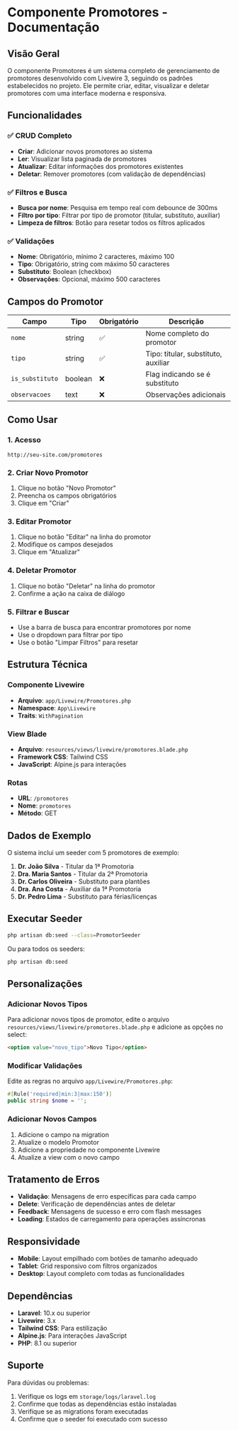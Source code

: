 # Componente Promotores - Documentação

## Visão Geral

O componente Promotores é um sistema completo de gerenciamento de promotores desenvolvido com Livewire 3, seguindo os padrões estabelecidos no projeto. Ele permite criar, editar, visualizar e deletar promotores com uma interface moderna e responsiva.

## Funcionalidades

### ✅ CRUD Completo
- **Criar**: Adicionar novos promotores ao sistema
- **Ler**: Visualizar lista paginada de promotores
- **Atualizar**: Editar informações dos promotores existentes
- **Deletar**: Remover promotores (com validação de dependências)

### ✅ Filtros e Busca
- **Busca por nome**: Pesquisa em tempo real com debounce de 300ms
- **Filtro por tipo**: Filtrar por tipo de promotor (titular, substituto, auxiliar)
- **Limpeza de filtros**: Botão para resetar todos os filtros aplicados

### ✅ Validações
- **Nome**: Obrigatório, mínimo 2 caracteres, máximo 100
- **Tipo**: Obrigatório, string com máximo 50 caracteres
- **Substituto**: Boolean (checkbox)
- **Observações**: Opcional, máximo 500 caracteres

## Campos do Promotor

| Campo | Tipo | Obrigatório | Descrição |
|-------|------|-------------|-----------|
| `nome` | string | ✅ | Nome completo do promotor |
| `tipo` | string | ✅ | Tipo: titular, substituto, auxiliar |
| `is_substituto` | boolean | ❌ | Flag indicando se é substituto |
| `observacoes` | text | ❌ | Observações adicionais |

## Como Usar

### 1. Acesso
```
http://seu-site.com/promotores
```

### 2. Criar Novo Promotor
1. Clique no botão "Novo Promotor"
2. Preencha os campos obrigatórios
3. Clique em "Criar"

### 3. Editar Promotor
1. Clique no botão "Editar" na linha do promotor
2. Modifique os campos desejados
3. Clique em "Atualizar"

### 4. Deletar Promotor
1. Clique no botão "Deletar" na linha do promotor
2. Confirme a ação na caixa de diálogo

### 5. Filtrar e Buscar
- Use a barra de busca para encontrar promotores por nome
- Use o dropdown para filtrar por tipo
- Use o botão "Limpar Filtros" para resetar

## Estrutura Técnica

### Componente Livewire
- **Arquivo**: `app/Livewire/Promotores.php`
- **Namespace**: `App\Livewire`
- **Traits**: `WithPagination`

### View Blade
- **Arquivo**: `resources/views/livewire/promotores.blade.php`
- **Framework CSS**: Tailwind CSS
- **JavaScript**: Alpine.js para interações

### Rotas
- **URL**: `/promotores`
- **Nome**: `promotores`
- **Método**: GET

## Dados de Exemplo

O sistema inclui um seeder com 5 promotores de exemplo:

1. **Dr. João Silva** - Titular da 1ª Promotoria
2. **Dra. Maria Santos** - Titular da 2ª Promotoria  
3. **Dr. Carlos Oliveira** - Substituto para plantões
4. **Dra. Ana Costa** - Auxiliar da 1ª Promotoria
5. **Dr. Pedro Lima** - Substituto para férias/licenças

## Executar Seeder

```bash
php artisan db:seed --class=PromotorSeeder
```

Ou para todos os seeders:

```bash
php artisan db:seed
```

## Personalizações

### Adicionar Novos Tipos
Para adicionar novos tipos de promotor, edite o arquivo `resources/views/livewire/promotores.blade.php` e adicione as opções no select:

```html
<option value="novo_tipo">Novo Tipo</option>
```

### Modificar Validações
Edite as regras no arquivo `app/Livewire/Promotores.php`:

```php
#[Rule('required|min:3|max:150')]
public string $nome = '';
```

### Adicionar Novos Campos
1. Adicione o campo na migration
2. Atualize o modelo Promotor
3. Adicione a propriedade no componente Livewire
4. Atualize a view com o novo campo

## Tratamento de Erros

- **Validação**: Mensagens de erro específicas para cada campo
- **Delete**: Verificação de dependências antes de deletar
- **Feedback**: Mensagens de sucesso e erro com flash messages
- **Loading**: Estados de carregamento para operações assíncronas

## Responsividade

- **Mobile**: Layout empilhado com botões de tamanho adequado
- **Tablet**: Grid responsivo com filtros organizados
- **Desktop**: Layout completo com todas as funcionalidades

## Dependências

- **Laravel**: 10.x ou superior
- **Livewire**: 3.x
- **Tailwind CSS**: Para estilização
- **Alpine.js**: Para interações JavaScript
- **PHP**: 8.1 ou superior

## Suporte

Para dúvidas ou problemas:
1. Verifique os logs em `storage/logs/laravel.log`
2. Confirme que todas as dependências estão instaladas
3. Verifique se as migrations foram executadas
4. Confirme que o seeder foi executado com sucesso
